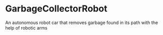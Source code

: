 # GarbageCollectorRobot
An autonomous robot car that removes garbage found in its path with the help of robotic arms
